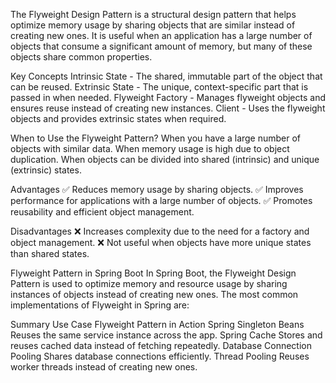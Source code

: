 The Flyweight Design Pattern is a structural design pattern that helps optimize memory usage by sharing objects that are 
similar instead of creating new ones.
It is useful when an application has a large number of objects that consume a significant amount of memory,
but many of these objects share common properties.

Key Concepts
Intrinsic State - The shared, immutable part of the object that can be reused.
Extrinsic State - The unique, context-specific part that is passed in when needed.
Flyweight Factory - Manages flyweight objects and ensures reuse instead of creating new instances.
Client - Uses the flyweight objects and provides extrinsic states when required.

When to Use the Flyweight Pattern?
When you have a large number of objects with similar data.
When memory usage is high due to object duplication.
When objects can be divided into shared (intrinsic) and unique (extrinsic) states.

Advantages
✅ Reduces memory usage by sharing objects.
✅ Improves performance for applications with a large number of objects.
✅ Promotes reusability and efficient object management.

Disadvantages
❌ Increases complexity due to the need for a factory and object management.
❌ Not useful when objects have more unique states than shared states.

Flyweight Pattern in Spring Boot
In Spring Boot, the Flyweight Design Pattern is used to optimize memory and resource usage by sharing instances of 
objects instead of creating new ones. The most common implementations of Flyweight in Spring are:


Summary
Use Case	Flyweight Pattern in Action
Spring Singleton Beans	Reuses the same service instance across the app.
Spring Cache	Stores and reuses cached data instead of fetching repeatedly.
Database Connection Pooling	Shares database connections efficiently.
Thread Pooling	Reuses worker threads instead of creating new ones.
